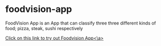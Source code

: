 # foodvision-app
FoodVision App is an App that can classify three three different kinds of food; pizza, steak, sushi respectively

<a href= "https://huggingface.co/spaces/Chukwuka/FoodVision-Model"> Click on this link to try out Foodvision App<\a>
